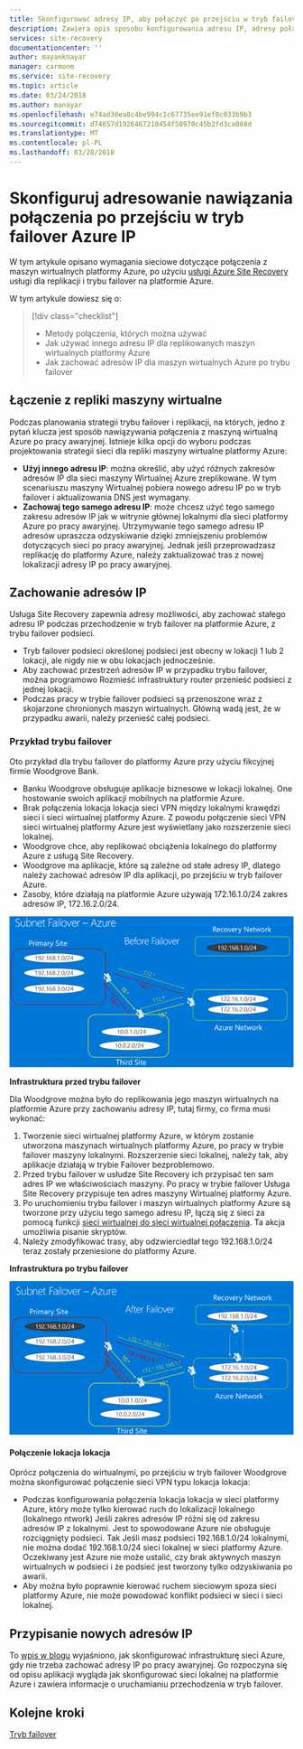 ```yaml
---
title: Skonfigurować adresy IP, aby połączyć po przejściu w tryb failover Azure z usługą Azure Site Recovery | Dokumentacja firmy Microsoft
description: Zawiera opis sposobu konfigurowania adresu IP, adresy połączyć się z maszynami wirtualnymi Azure po pracy awaryjnej z lokalnych z usługą Azure Site Recovery
services: site-recovery
documentationcenter: ''
author: mayanknayar
manager: carmonm
ms.service: site-recovery
ms.topic: article
ms.date: 03/24/2018
ms.author: manayar
ms.openlocfilehash: e74ad30ea8c4be994c1c67735ee91ef8c033b9b3
ms.sourcegitcommit: d74657d1926467210454f58970c45b2fd3ca088d
ms.translationtype: MT
ms.contentlocale: pl-PL
ms.lasthandoff: 03/28/2018
---
```

# <a name="set-up-ip-addressing-to-connect-after-failover-to-azure"></a>Skonfiguruj adresowanie nawiązania połączenia po przejściu w tryb failover Azure IP

W tym artykule opisano wymagania sieciowe dotyczące połączenia z maszyn wirtualnych platformy Azure, po użyciu [usługi Azure Site Recovery](site-recovery-overview.md) usługi dla replikacji i trybu failover na platformie Azure.

W tym artykule dowiesz się o:

> [!div class="checklist"]
> * Metody połączenia, których można używać
> * Jak używać innego adresu IP dla replikowanych maszyn wirtualnych platformy Azure
> * Jak zachować adresów IP dla maszyn wirtualnych Azure po trybu failover

## <a name="connecting-to-replica-vms"></a>Łączenie z repliki maszyny wirtualne

Podczas planowania strategii trybu failover i replikacji, na których, jedno z pytań klucza jest sposób nawiązywania połączenia z maszyną wirtualną Azure po pracy awaryjnej. Istnieje kilka opcji do wyboru podczas projektowania strategii sieci dla repliki maszyny wirtualne platformy Azure:

- **Użyj innego adresu IP**: można określić, aby użyć różnych zakresów adresów IP dla sieci maszyny Wirtualnej Azure zreplikowane. W tym scenariuszu maszyny Wirtualnej pobiera nowego adresu IP po w tryb failover i aktualizowania DNS jest wymagany.
- **Zachowaj tego samego adresu IP**: może chcesz użyć tego samego zakresu adresów IP jak w witrynie głównej lokalnymi dla sieci platformy Azure po pracy awaryjnej. Utrzymywanie tego samego adresu IP adresów upraszcza odzyskiwanie dzięki zmniejszeniu problemów dotyczących sieci po pracy awaryjnej. Jednak jeśli przeprowadzasz replikację do platformy Azure, należy zaktualizować tras z nowej lokalizacji adresy IP po pracy awaryjnej.

## <a name="retaining-ip-addresses"></a>Zachowanie adresów IP

Usługa Site Recovery zapewnia adresy możliwości, aby zachować stałego adresu IP podczas przechodzenie w tryb failover na platformie Azure, z trybu failover podsieci.

- Tryb failover podsieci określonej podsieci jest obecny w lokacji 1 lub 2 lokacji, ale nigdy nie w obu lokacjach jednocześnie.
- Aby zachować przestrzeń adresów IP w przypadku trybu failover, można programowo Rozmieść infrastruktury router przenieść podsieci z jednej lokacji.
- Podczas pracy w trybie failover podsieci są przenoszone wraz z skojarzone chronionych maszyn wirtualnych. Główną wadą jest, że w przypadku awarii, należy przenieść całej podsieci.


### <a name="failover-example"></a>Przykład trybu failover

Oto przykład dla trybu failover do platformy Azure przy użyciu fikcyjnej firmie Woodgrove Bank.

- Banku Woodgrove obsługuje aplikacje biznesowe w lokacji lokalnej. One hostowanie swoich aplikacji mobilnych na platformie Azure.
- Brak połączenia lokacja lokacja sieci VPN między lokalnymi krawędzi sieci i sieci wirtualnej platformy Azure. Z powodu połączenie sieci VPN sieci wirtualnej platformy Azure jest wyświetlany jako rozszerzenie sieci lokalnej.
- Woodgrove chce, aby replikować obciążenia lokalnego do platformy Azure z usługą Site Recovery.
 - Woodgrove ma aplikacje, które są zależne od stałe adresy IP, dlatego należy zachować adresów IP dla aplikacji, po przejściu w tryb failover Azure.
 - Zasoby, które działają na platformie Azure używają 172.16.1.0/24 zakres adresów IP, 172.16.2.0/24.

![Przed podsieci trybu failover](./media/site-recovery-network-design/network-design7.png)

**Infrastruktura przed trybu failover**


Dla Woodgrove można było do replikowania jego maszyn wirtualnych na platformie Azure przy zachowaniu adresy IP, tutaj firmy, co firma musi wykonać:


1. Tworzenie sieci wirtualnej platformy Azure, w którym zostanie utworzona maszynach wirtualnych platformy Azure, po pracy w trybie failover maszyny lokalnymi. Rozszerzenie sieci lokalnej, należy tak, aby aplikacje działają w trybie Failover bezproblemowo.
2. Przed trybu failover w usłudze Site Recovery ich przypisać ten sam adres IP we właściwościach maszyny. Po pracy w trybie failover Usługa Site Recovery przypisuje ten adres maszyny Wirtualnej platformy Azure.
3. Po uruchomieniu trybu failover i maszyn wirtualnych platformy Azure są tworzone przy użyciu tego samego adresu IP, łączą się z sieci za pomocą funkcji [sieci wirtualnej do sieci wirtualnej połączenia](../vpn-gateway/virtual-networks-configure-vnet-to-vnet-connection.md). Ta akcja umożliwia pisanie skryptów.
4. Należy zmodyfikować trasy, aby odzwierciedlał tego 192.168.1.0/24 teraz zostały przeniesione do platformy Azure.


**Infrastruktura po trybu failover**

![Po podsieci w tryb failover](./media/site-recovery-network-design/network-design9.png)

#### <a name="site-to-site-connection"></a>Połączenie lokacja lokacja

Oprócz połączenia do wirtualnymi, po przejściu w tryb failover Woodgrove można skonfigurować połączenie sieci VPN typu lokacja lokacja:
- Podczas konfigurowania połączenia lokacja lokacja w sieci platformy Azure, który może tylko kierować ruch do lokalizacji lokalnego (lokalnego ntwork) Jeśli zakres adresów IP różni się od zakresu adresów IP z lokalnymi. Jest to spowodowane Azure nie obsługuje rozciągnięty podsieci. Tak Jeśli masz podsieci 192.168.1.0/24 lokalnymi, nie można dodać 192.168.1.0/24 sieci lokalnej w sieci platformy Azure. Oczekiwany jest Azure nie może ustalić, czy brak aktywnych maszyn wirtualnych w podsieci i że podsieć jest tworzony tylko odzyskiwania po awarii.
- Aby można było poprawnie kierować ruchem sieciowym spoza sieci platformy Azure, nie może powodować konflikt podsieci w sieci i sieci lokalnej.




## <a name="assigning-new-ip-addresses"></a>Przypisanie nowych adresów IP

To [wpis w blogu](http://azure.microsoft.com/blog/2014/09/04/networking-infrastructure-setup-for-microsoft-azure-as-a-disaster-recovery-site/) wyjaśniono, jak skonfigurować infrastrukturę sieci Azure, gdy nie trzeba zachować adresy IP po pracy awaryjnej. Go rozpoczyna się od opisu aplikacji wygląda jak skonfigurować sieci lokalnej na platformie Azure i zawiera informacje o uruchamianiu przechodzenia w tryb failover.

## <a name="next-steps"></a>Kolejne kroki
[Tryb failover](site-recovery-failover.md)
